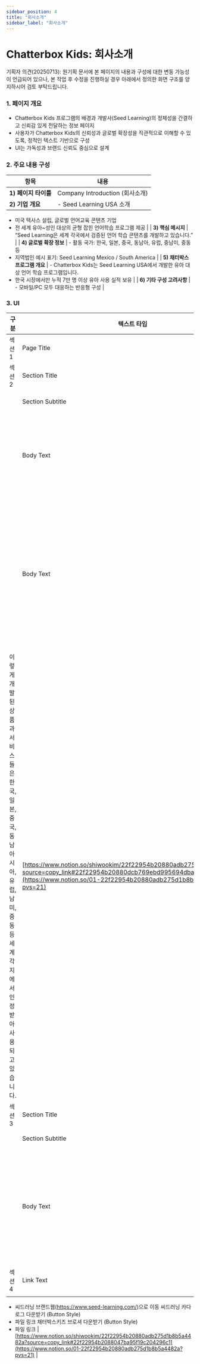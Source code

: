 ```yaml
---
sidebar_position: 4
title: "회사소개"
sidebar_label: "회사소개"
---
```


# Chatterbox Kids: 회사소개

기획자 의견(20250713): 원기획 문서에 본 페이지의 내용과 구성에 대한 변동 가능성이 언급되어 있으나, 본 작업 후 수정을 진행하실 경우 아래에서 정의한 화면 구조를 양지하시어 검토 부탁드립니다.

### 1. 페이지 개요

- Chatterbox Kids 프로그램의 배경과 개발사(Seed Learning)의 정체성을 간결하고 신뢰감 있게 전달하는 정보 페이지
- 사용자가 Chatterbox Kids의 신뢰성과 글로벌 확장성을 직관적으로 이해할 수 있도록, 정적인 텍스트 기반으로 구성
- UI는 가독성과 브랜드 신뢰도 중심으로 설계

### 2. 주요 내용 구성

| 항목 | 내용 |
| --- | --- |
| **1) 페이지 타이틀** | Company Introduction (회사소개) |
| **2) 기업 개요** | - Seed Learning USA 소개
- 미국 텍사스 설립, 글로벌 언어교육 콘텐츠 기업
- 전 세계 유아~성인 대상의 균형 잡힌 언어학습 프로그램 제공 |
| **3) 핵심 메시지** | “Seed Learning은 세계 각국에서 검증된 언어 학습 콘텐츠를 개발하고 있습니다.” |
| **4) 글로벌 확장 정보** | - 활동 국가: 한국, 일본, 중국, 동남아, 유럽, 중남미, 중동 등
- 지역법인 예시 표기: Seed Learning Mexico / South America |
| **5) 채터박스 프로그램 개요** | - Chatterbox Kids는 Seed Learning USA에서 개발한 유아 대상 언어 학습 프로그램입니다.
- 한국 시장에서만 누적 7만 명 이상 유아 사용 실적 보유 |
| **6) 기타 구성 고려사항** | - 모바일/PC 모두 대응하는 반응형 구성 |

### 3. UI

| 구분 | 텍스트 타입 | 텍스트 내용 | (참고) 이미지 |
| --- | --- | --- | --- |
| 섹션 1 | Page Title | Company Introduction | - |
| 섹션 2 | Section Title | Seed Learning 소개 |  |
|  | Section Subtitle | Seed Learning USA |  |
|  | Body Text | 씨드러닝은 최고의 언어 학습 컨텐츠, 상품 및 서비스를 제공하기 위하여 미국 텍사스에 설립되었습니다. | [https://www.notion.so/shiwookim/22f22954b20880adb275d1b8b5a4482a?source=copy_link#22f22954b2088035bb5ad3d41006d9fe](https://www.notion.so/01-22f22954b20880adb275d1b8b5a4482a?pvs=21) |
|  | Body Text | 씨드러닝은 영유부터 성인까지 전 연령층의 '균형 잡힌 언어 학습'이란 목표를 이루기 위하여, 언어교육 분야의 세계적인 학자들과 영어 교육 전문가 집단이 자문위원이나 작가로 씨드러닝과 함께 하고 있습니다.
이렇게 개발된 상품과 서비스들은 한국, 일본, 중국, 동남아시아, 유럽, 남미, 중동 등 세계 각지에서 인정받아 사용되고 있습니다. | [https://www.notion.so/shiwookim/22f22954b20880adb275d1b8b5a4482a?source=copy_link#22f22954b20880dcb769ebd995694dba](https://www.notion.so/01-22f22954b20880adb275d1b8b5a4482a?pvs=21) |
| 섹션 3 | Section Title | 채터박스키즈 |  |
|  | Section Subtitle | 채터박스키즈 설명회 |  |
|  | Body Text | Seed Learning USA에서 개발한 채터박스키즈는 한국에서만 이미 7만명 이상의 영유아 아이들이 현재까지 사용하고 있는 검증된 프로그램입니다. | [https://www.notion.so/shiwookim/22f22954b20880adb275d1b8b5a4482a?source=copy_link#22f22954b20880cb89eaf95da1e80e34](https://www.notion.so/01-22f22954b20880adb275d1b8b5a4482a?pvs=21) |
| 섹션 4 | Link Text | Seed Learning (Button Style)
 - 씨드러닝 브랜드웹(https://www.seed-learning.com/)으로 이동
씨드러닝 카다로그 다운받기 (Button Style)
 - 파일 링크
채터박스키즈 브로셔 다운받기 (Button Style)
 - 파일 링크
 | [https://www.notion.so/shiwookim/22f22954b20880adb275d1b8b5a4482a?source=copy_link#22f22954b2088047ba95f19c204296c1](https://www.notion.so/01-22f22954b20880adb275d1b8b5a4482a?pvs=21) |

<!-- Notion attachment images were removed for deployment. Replace with actual static paths if needed. -->
